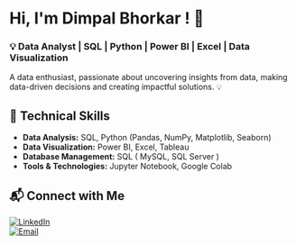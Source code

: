 # Hi, I'm Dimpal Bhorkar ! 👋

### 💡 Data Analyst | SQL | Python | Power BI | Excel | Data Visualization

A data enthusiast, passionate about uncovering insights from data, making data-driven decisions and creating impactful solutions. 💡

## 🚀 Technical Skills
- **Data Analysis:** SQL, Python (Pandas, NumPy, Matplotlib, Seaborn)
- **Data Visualization:** Power BI, Excel, Tableau
- **Database Management:** SQL ( MySQL, SQL Server ) 
- **Tools & Technologies:** Jupyter Notebook, Google Colab 

## 📬 Connect with Me
[![LinkedIn](https://img.shields.io/badge/LinkedIn-Connect-blue?style=flat&logo=linkedin)](https://www.linkedin.com/in/dimpal-bhorkar-7240aa214/)  
[![Email](https://img.shields.io/badge/Portfolio-Visit-green?style=flat&logo=internet-explorer)](dimpalbhorkar47@gmail.com)  
